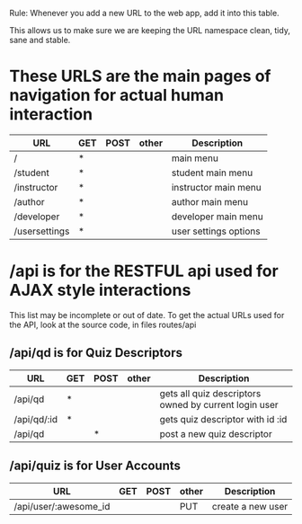 
Rule: Whenever you add a new URL to the web app, add it into this table.

This allows us to make sure we are keeping the URL namespace clean, tidy, sane and stable.

# These URLS are the main pages of navigation for actual human interaction

 URL         	|  GET | POST | other | Description        
------------   	| -----| ---  | ---   | ------------ 
 /           	|   *  |      |       | main menu           
 /student    	|   *  |      |       |  student main menu  
 /instructor 	|   *  |      |       |  instructor main menu
 /author     	|   *  |      |       |  author main menu
 /developer     |   *  |      |       |  developer main menu
 /usersettings	|   *  |      |       |   user settings options
 
 
#  /api is for the RESTFUL api used for AJAX style interactions

This list may be incomplete or out of date.   To get the actual URLs used for the API, look at the source code, in files routes/api

## /api/qd is for Quiz Descriptors

 URL         	|  GET | POST | other | Description        
------------   	| -----| ---  | ---   | ------------ 
 /api/qd      |   *  |      |       | gets all quiz descriptors owned by current login user           
 /api/qd/:id  |   *  |      |       | gets quiz descriptor with id :id
 /api/qd 	    |      |  *   |       | post a new quiz descriptor


## /api/quiz is for User Accounts

 URL         	            |  GET | POST | other | Description        
-----------------------   	| -----| ---  | ---   | ------------ 
 /api/user/:awesome_id 	    |      |      |  PUT  | create a new user

